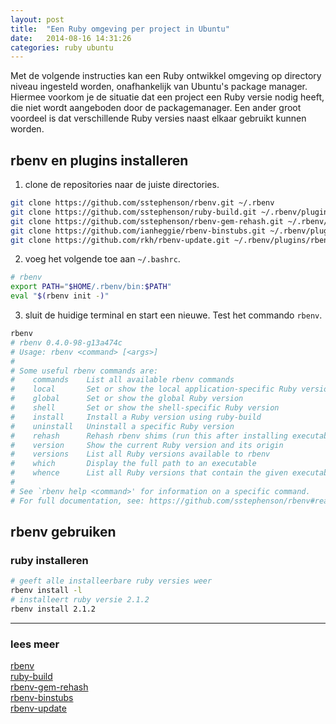 ```yaml
---
layout: post
title:  "Een Ruby omgeving per project in Ubuntu"
date:   2014-08-16 14:31:26
categories: ruby ubuntu
---
```


Met de volgende instructies kan een Ruby ontwikkel omgeving op directory niveau
ingesteld worden, onafhankelijk van Ubuntu's package manager. Hiermee voorkom je
de situatie dat een project een Ruby versie nodig heeft, die niet wordt
aangeboden door de packagemanager. Een ander groot voordeel is dat
verschillende Ruby versies naast elkaar gebruikt kunnen worden.

## rbenv en plugins installeren

1. clone de repositories naar de juiste directories.

  ```bash
  git clone https://github.com/sstephenson/rbenv.git ~/.rbenv
  git clone https://github.com/sstephenson/ruby-build.git ~/.rbenv/plugins/ruby-build
  git clone https://github.com/sstephenson/rbenv-gem-rehash.git ~/.rbenv/plugins/rbenv-gem-rehash
  git clone https://github.com/ianheggie/rbenv-binstubs.git ~/.rbenv/plugins/rbenv-binstubs
  git clone https://github.com/rkh/rbenv-update.git ~/.rbenv/plugins/rbenv-update
  ```

2. voeg het volgende toe aan `~/.bashrc`.

  ```bash
  # rbenv
  export PATH="$HOME/.rbenv/bin:$PATH"
  eval "$(rbenv init -)"
  ```

3. sluit de huidige terminal en start een nieuwe. Test het commando `rbenv`.

  ```bash
  rbenv
  # rbenv 0.4.0-98-g13a474c
  # Usage: rbenv <command> [<args>]
  #
  # Some useful rbenv commands are:
  #    commands    List all available rbenv commands
  #    local       Set or show the local application-specific Ruby version
  #    global      Set or show the global Ruby version
  #    shell       Set or show the shell-specific Ruby version
  #    install     Install a Ruby version using ruby-build
  #    uninstall   Uninstall a specific Ruby version
  #    rehash      Rehash rbenv shims (run this after installing executables)
  #    version     Show the current Ruby version and its origin
  #    versions    List all Ruby versions available to rbenv
  #    which       Display the full path to an executable
  #    whence      List all Ruby versions that contain the given executable
  #
  # See `rbenv help <command>' for information on a specific command.
  # For full documentation, see: https://github.com/sstephenson/rbenv#readme
  ```

## rbenv gebruiken

### ruby installeren

```bash
# geeft alle installeerbare ruby versies weer
rbenv install -l
# installeert ruby versie 2.1.2
rbenv install 2.1.2
```



---
### lees meer
[rbenv](https://github.com/sstephenson/rbenv)  
[ruby-build](https://github.com/sstephenson/ruby-build)  
[rbenv-gem-rehash](https://github.com/sstephenson/rbenv-gem-rehash)  
[rbenv-binstubs](https://github.com/ianheggie/rbenv-binstubs)  
[rbenv-update](https://github.com/rkh/rbenv-update)
